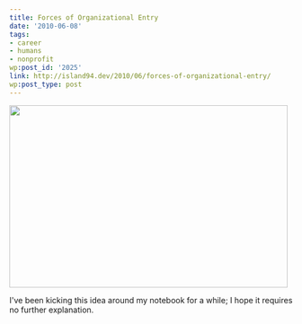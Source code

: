 ```yaml
---
title: Forces of Organizational Entry
date: '2010-06-08'
tags:
- career
- humans
- nonprofit
wp:post_id: '2025'
link: http://island94.dev/2010/06/forces-of-organizational-entry/
wp:post_type: post
---
```


<a href="http://www.island94.org/wp-content/uploads/2010/06/organizational-entry.png"><img class="aligncenter size-full wp-image-2026" title="organizational entry" src="http://www.island94.org/wp-content/uploads/2010/06/organizational-entry.png" alt="" width="495" height="325" /></a>

I've been kicking this idea around my notebook for a while; I hope it requires no further explanation.
